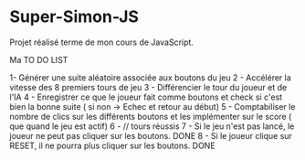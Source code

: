 # Super-Simon-JS

Projet réalisé terme de mon cours de JavaScript.

Ma TO DO LIST

1- Générer une suite aléatoire associée aux boutons du jeu
2 - Accélérer la vitesse des 8 premiers tours de jeu
3 - Différencier le tour du joueur et de l'IA
4 - Enregistrer ce que le joueur fait comme boutons et check si c'est bien la bonne suite ( si non -> Echec et retour au début)
5 - Comptabiliser le nombre de clics sur les différents boutons et les implémenter sur le score ( que quand le jeu est actif)
6 - //                         tours réussis
7 - Si le jeu n'est pas lancé, le joueur ne peut pas cliquer sur les boutons. DONE
8 - Si le joueur clique sur RESET, il ne pourra plus cliquer sur les boutons. DONE